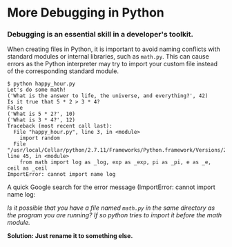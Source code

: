 # More Debugging in Python

### Debugging is an essential skill in a developer's toolkit. 

When creating files in Python, it is important to avoid naming conflicts with standard modules or internal libraries, such as `math.py`. This can cause errors as the Python interpreter may try to import your custom file instead of the corresponding standard module.
```
$ python happy_hour.py
Let's do some math!
('What is the answer to life, the universe, and everything?', 42)
Is it true that 5 * 2 > 3 * 4?
False
('What is 5 * 2?', 10)
('What is 3 * 4?', 12)
Traceback (most recent call last):
  File "happy_hour.py", line 3, in <module>
    import random
  File "/usr/local/Cellar/python/2.7.11/Frameworks/Python.framework/Versions/2.7/lib/python2.7/random.py", line 45, in <module>
    from math import log as _log, exp as _exp, pi as _pi, e as _e, ceil as _ceil
ImportError: cannot import name log
```

A quick Google search for the error message (ImportError: cannot import name log:

*Is it possible that you have a file named `math.py` in the same directory as the program you are running? If so python tries to import it before the math module.* 

**Solution: Just rename it to something else.**
